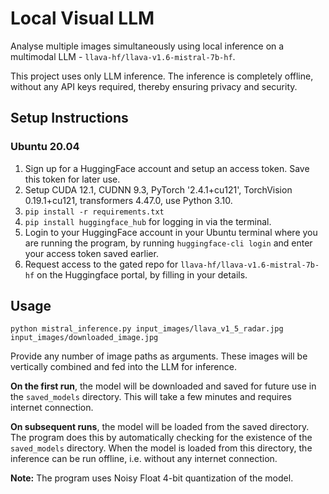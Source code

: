 # Local Visual LLM

Analyse multiple images simultaneously using local inference on a multimodal LLM - `llava-hf/llava-v1.6-mistral-7b-hf`. 

This project uses only LLM inference. The inference is completely offline, without any API keys required, thereby ensuring privacy and security.

## Setup Instructions

### Ubuntu 20.04

1. Sign up for a HuggingFace account and setup an access token. Save this token for later use. 
2. Setup CUDA 12.1, CUDNN 9.3, PyTorch '2.4.1+cu121', TorchVision 0.19.1+cu121, transformers 4.47.0, use Python 3.10.
3. `pip install -r requirements.txt`
4. `pip install huggingface_hub` for logging in via the terminal.
5. Login to your HuggingFace account in your Ubuntu terminal where you are running the program, by running `huggingface-cli login` and enter your access token saved earlier. 
6. Request access to the gated repo for `llava-hf/llava-v1.6-mistral-7b-hf` on the Huggingface portal, by filling in your details.

## Usage

`python mistral_inference.py input_images/llava_v1_5_radar.jpg input_images/downloaded_image.jpg`

Provide any number of image paths as arguments. These images will be vertically combined and fed into the LLM for inference.

**On the first run**, the model will be downloaded and saved for future use in the `saved_models` directory. This will take a few minutes and requires internet connection.   

**On subsequent runs**, the model will be loaded from the saved directory. The program does this by automatically checking for the existence of the `saved_models` directory. When the model is loaded from this directory, the inference can be run offline, i.e. without any internet connection.

**Note:** The program uses Noisy Float 4-bit quantization of the model.
